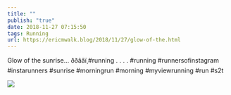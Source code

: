 ```yaml
---
title: ""
publish: "true"
date: 2018-11-27 07:15:50
tags: Running
url: https://ericmwalk.blog/2018/11/27/glow-of-the.html
---
```


Glow of the sunrise... ððââï¸#running
.
.
.
.
#running #runnersofinstagram #instarunners #sunrise #morningrun #morning #myviewrunning #run #s2t

![](https://ericmwalk.blog/uploads/2022/dc3101ec0a.jpg)